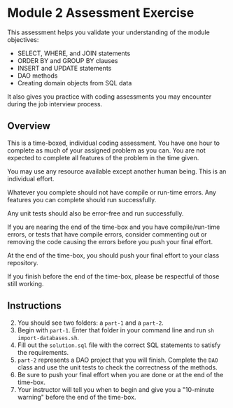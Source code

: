 # Module 2 Assessment Exercise

This assessment helps you validate your understanding of the module objectives: 

- SELECT, WHERE, and JOIN statements
- ORDER BY and GROUP BY clauses
- INSERT and UPDATE statements
- DAO methods
- Creating domain objects from SQL data

It also gives you practice with coding assessments you may encounter during the job interview process.

## Overview

This is a time-boxed, individual coding assessment. You have one hour to complete as much of your assigned problem as you can. You are not expected to complete all features of the problem in the time given. 

You may use any resource available except another human being. This is an individual effort.

Whatever you complete should not have compile or run-time errors. Any features you can complete should run successfully.

Any unit tests should also be error-free and run successfully.

If you are nearing the end of the time-box and you have compile/run-time errors, or tests that have compile errors, consider commenting out or removing the code causing the errors before you push your final effort.

At the end of the time-box, you should push your final effort to your class repository.

If you finish before the end of the time-box, please be respectful of those still working. 



## Instructions

2. You should see two folders: a `part-1` and a `part-2`.
4. Begin with `part-1`. Enter that folder in your command line and run `sh import-databases.sh`.
5. Fill out the `solution.sql` file with the correct SQL statements to satisfy the requirements.
6. `part-2` represents a DAO project that you will finish. Complete the `DAO` class and use the unit tests to check the correctness of the methods.
7. Be sure to push your final effort when you are done or at the end of the time-box.
8. Your instructor will tell you when to begin and give you a "10-minute warning" before the end of the time-box.